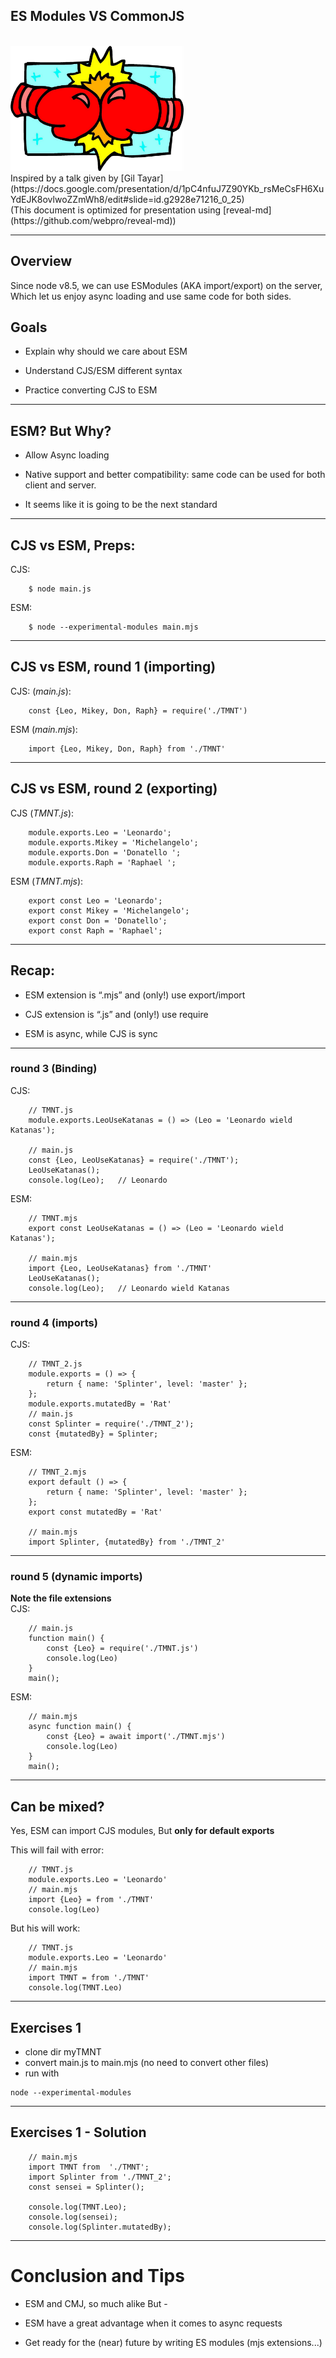## ES Modules VS CommonJS
<br/>
<img src="vs.jpg" height=200px>
<br/>
Inspired by a talk given by [Gil Tayar](https://docs.google.com/presentation/d/1pC4nfuJ7Z90YKb_rsMeCsFH6XuYdEJK8ovlwoZZmWh8/edit#slide=id.g2928e71216_0_25)
<br/>
(This document is optimized for presentation using [reveal-md](https://github.com/webpro/reveal-md))


---

## Overview
Since node v8.5, we can use ESModules (AKA import/export) on the server,
Which let us enjoy async loading and use same code for both sides.

## Goals
<!-- .element: class="fragment" -->
* Explain why should we care about ESM
<!-- .element: class="fragment" -->
* Understand CJS/ESM different syntax
<!-- .element: class="fragment" -->
* Practice converting CJS to ESM
<!-- .element: class="fragment" -->

---

## ESM? But Why?
<!-- .element: class="fragment" -->
* Allow Async loading
<!-- .element: class="fragment" -->
* Native support and better compatibility: same code can be used for both client and server.
<!-- .element: class="fragment" -->
* It seems like it is going to be the next standard
<!-- .element: class="fragment" -->

---

## CJS vs ESM, Preps:
CJS:
```
    $ node main.js
```

ESM:
```
    $ node --experimental-modules main.mjs
```

---


## CJS vs ESM, round 1 (importing)
CJS: (_main.js_):
```
    const {Leo, Mikey, Don, Raph} = require('./TMNT')
```

ESM (_main.mjs_):
```
    import {Leo, Mikey, Don, Raph} from './TMNT'
```

---


## CJS vs ESM, round 2 (exporting)
CJS (_TMNT.js_):
```
    module.exports.Leo = 'Leonardo';
    module.exports.Mikey = 'Michelangelo';
    module.exports.Don = 'Donatello ';
    module.exports.Raph = 'Raphael ';
```

ESM (_TMNT.mjs_):
```
    export const Leo = 'Leonardo';
    export const Mikey = 'Michelangelo';
    export const Don = 'Donatello';
    export const Raph = 'Raphael';
```

---
## Recap:

* ESM extension is “.mjs” and (only!) use export/import
<!-- .element: class="fragment" -->

* CJS extension is “.js” and (only!) use require
<!-- .element: class="fragment" -->

* ESM  is async, while CJS  is sync
<!-- .element: class="fragment" -->

---
### round 3 (Binding)
CJS:
```
    // TMNT.js
    module.exports.LeoUseKatanas = () => (Leo = 'Leonardo wield Katanas');
    
    // main.js
    const {Leo, LeoUseKatanas} = require('./TMNT');
    LeoUseKatanas(); 
    console.log(Leo);   // Leonardo
```

ESM:
```
    // TMNT.mjs
    export const LeoUseKatanas = () => (Leo = 'Leonardo wield Katanas');
    
    // main.mjs
    import {Leo, LeoUseKatanas} from './TMNT'
    LeoUseKatanas(); 
    console.log(Leo);   // Leonardo wield Katanas
```

---
### round 4 (imports)

CJS:
```
    // TMNT_2.js
    module.exports = () => {
        return { name: 'Splinter', level: 'master' };
    };
    module.exports.mutatedBy = 'Rat'
    // main.js
    const Splinter = require('./TMNT_2');
    const {mutatedBy} = Splinter;
```

ESM:
```
    // TMNT_2.mjs
    export default () => {
        return { name: 'Splinter', level: 'master' };
    };
    export const mutatedBy = 'Rat'

    // main.mjs
    import Splinter, {mutatedBy} from './TMNT_2'
```
---
### round 5 (dynamic imports)
<b>Note the file extensions</b><br/>
CJS:
```
    // main.js
    function main() {
        const {Leo} = require('./TMNT.js')
        console.log(Leo)
    }
    main();
```

ESM:
```
    // main.mjs
    async function main() {
        const {Leo} = await import('./TMNT.mjs')
        console.log(Leo)
    }
    main();
```


---
## Can be mixed? 
Yes, ESM can import CJS modules,
But <b>only for default exports</b>

This will fail with error:
```
    // TMNT.js
    module.exports.Leo = 'Leonardo'
    // main.mjs
    import {Leo} = from './TMNT'
    console.log(Leo)
```

But his will work:
```
    // TMNT.js
    module.exports.Leo = 'Leonardo'
    // main.mjs
    import TMNT = from './TMNT'
    console.log(TMNT.Leo)
```

---

## Exercises 1
* clone dir myTMNT
* convert main.js to main.mjs (no need to convert other files)
* run with 
```
node --experimental-modules
```

---
## Exercises 1 - Solution
```
    // main.mjs
    import TMNT from  './TMNT';
    import Splinter from './TMNT_2';
    const sensei = Splinter();
    
    console.log(TMNT.Leo);
    console.log(sensei);
    console.log(Splinter.mutatedBy);
```

---

# Conclusion and Tips
* ESM and CMJ, so much alike But - 
<!-- .element: class="fragment" -->
* ESM have a great advantage when it comes to async requests
<!-- .element: class="fragment" -->
* Get ready for the (near) future by writing ES modules (mjs extensions...)
<!-- .element: class="fragment" -->
